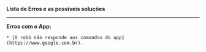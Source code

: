 **Lista de Erros e as possíveis soluções**

---

**Erros com o App:**
    
    * [O robô não responde aos comandos do app](https://www.google.com.br). 
